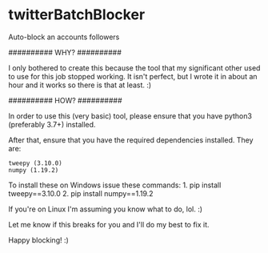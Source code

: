# twitterBatchBlocker
Auto-block an accounts followers

########## WHY? ##########

I only bothered to create this because the tool that my significant other used to use for this job stopped working. It isn't perfect, but I wrote it in about an hour and it works so there is that at least. :)

########## HOW? ##########

In order to use this (very basic) tool, please ensure that you have python3 (preferably 3.7+) installed.

After that, ensure that you have the required dependencies installed. They are:

    tweepy (3.10.0)
    numpy (1.19.2)

To install these on Windows issue these commands: 1. pip install tweepy==3.10.0 2. pip install numpy==1.19.2

If you're on Linux I'm assuming you know what to do, lol. :)

Let me know if this breaks for you and I'll do my best to fix it.

Happy blocking! :)